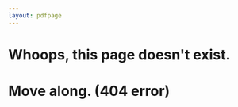 ```yaml
---
layout: pdfpage
---
```


<div class="text-center">
  <h1>Whoops, this page doesn't exist.</h1>
  <h1>Move along. (404 error)</h1>

<object data="assets/data/PN.pdf" width="1000" height="1000" type='application/pdf'></object>

</div>
